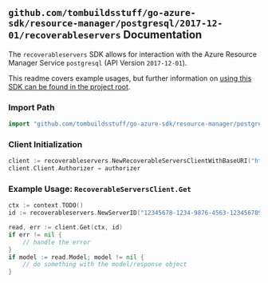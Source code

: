 
## `github.com/tombuildsstuff/go-azure-sdk/resource-manager/postgresql/2017-12-01/recoverableservers` Documentation

The `recoverableservers` SDK allows for interaction with the Azure Resource Manager Service `postgresql` (API Version `2017-12-01`).

This readme covers example usages, but further information on [using this SDK can be found in the project root](https://github.com/tombuildsstuff/go-azure-sdk/tree/main/docs).

### Import Path

```go
import "github.com/tombuildsstuff/go-azure-sdk/resource-manager/postgresql/2017-12-01/recoverableservers"
```


### Client Initialization

```go
client := recoverableservers.NewRecoverableServersClientWithBaseURI("https://management.azure.com")
client.Client.Authorizer = authorizer
```


### Example Usage: `RecoverableServersClient.Get`

```go
ctx := context.TODO()
id := recoverableservers.NewServerID("12345678-1234-9876-4563-123456789012", "example-resource-group", "serverValue")

read, err := client.Get(ctx, id)
if err != nil {
	// handle the error
}
if model := read.Model; model != nil {
	// do something with the model/response object
}
```
